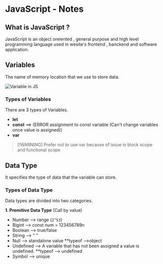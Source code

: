 # JavaScript - Notes 

## What is JavaScript ?

JavaScript is an object oreiented , general purpose and high level programming language used in wesite's frontend , banckend and software application.

## Variables
 The name of memory location that we use to store data.
 
![Variable in JS](https://github.com/user-attachments/assets/0fe3b1b5-718e-4196-8be1-bbff8c1f63ab)

### Types of Variables

There are 3 types of Variables.

- **let**
- **const** ==> (ERROR assignment to const variable (Can't change variables once value is assigned))
- **var**
>  [!WARNING]
> Prefer not to use var because of issue in block scope and functional scope

## Data Type

It specifies the type of data that the variable can store.

### Types of Data Type

Data types are  divided into two categories.

**1. Premitive Data Type** (Call by value)

- Number --> range (`2^53`)
- Bigint --> const num = 123456789n
- Boolean --> true/false
- String --> " "
- Null --> standalone value       **typeof -->object
- Undefined --> A variable that has not been assigned a value is undefined.      **typeof --> undefined
- Symbol --> unique



